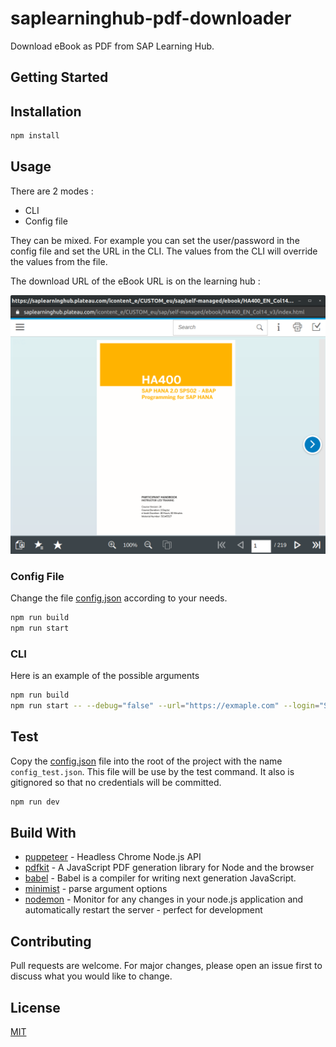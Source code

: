 # saplearninghub-pdf-downloader

Download eBook as PDF from SAP Learning Hub.

## Getting Started

## Installation

```bash
npm install
```

## Usage

There are 2 modes :

- CLI
- Config file

They can be mixed. For example you can set the user/password in the config file and set the URL in the CLI. The values from the CLI will override the values from the file.

The download URL of the eBook URL is on the learning hub :

![SAP Learning Hub](images/readme_SAP_LearningHub.png)

### Config File

Change the file [config.json](config.json) according to your needs.

```bash
npm run build
npm run start
```

### CLI

Here is an example of the possible arguments

```bash
npm run build
npm run start -- --debug="false" --url="https://exmaple.com" --login="SUSER" --password="SUSER_PASSWORD" --target="./target_dir"
```

## Test

Copy the [config.json](config.json) file into the root of the project with the name `config_test.json`. This file will be use by the test command. It also is gitignored so that no credentials will be committed.

```bash
npm run dev
```

## Build With

- [puppeteer](https://github.com/puppeteer/puppeteer) - Headless Chrome Node.js API
- [pdfkit](https://github.com/foliojs/pdfkit) - A JavaScript PDF generation library for Node and the browser
- [babel](https://github.com/babel/babel) - Babel is a compiler for writing next generation JavaScript.
- [minimist](https://github.com/substack/minimist) - parse argument options
- [nodemon](https://github.com/remy/nodemon) - Monitor for any changes in your node.js application and automatically restart the server - perfect for development

## Contributing

Pull requests are welcome. For major changes, please open an issue first to discuss what you would like to change.

## License

[MIT](https://choosealicense.com/licenses/mit/)
